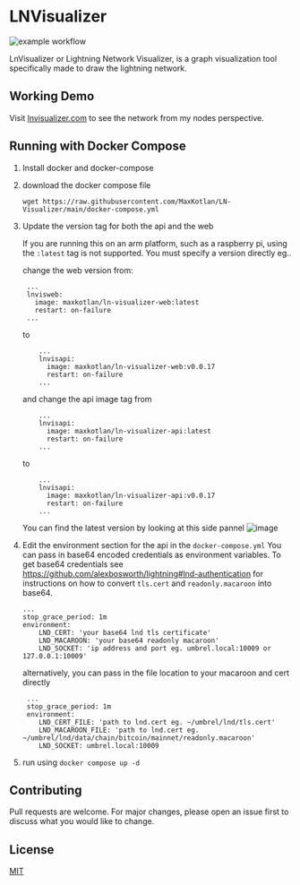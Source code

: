 # LNVisualizer

![example workflow](https://github.com/MaxKotlan/LN-Visualizer/actions/workflows/prod-build.yml/badge.svg)

LnVisualizer or Lightning Network Visualizer, is a graph visualization tool specifically made to draw the lightning network.

## Working Demo

Visit [lnvisualizer.com](http://lnvisualizer.com/) to see the network from my nodes perspective.

## Running with Docker Compose

1.  Install docker and docker-compose
2.  download the docker compose file
    ```
    wget https://raw.githubusercontent.com/MaxKotlan/LN-Visualizer/main/docker-compose.yml
    ```
3.  Update the version tag for both the api and the web

    If you are running this on an arm platform, such as a raspberry pi, using the `:latest` tag is not supported.
    You must specify a version directly eg..
    
    change the web version from:
   
       ```
        ...
        lnvisweb:
          image: maxkotlan/ln-visualizer-web:latest
          restart: on-failure
        ...
    ```
    
    to
    
    ```
        ...
        lnvisapi:
          image: maxkotlan/ln-visualizer-web:v0.0.17
          restart: on-failure
        ...
    ```
    
    and change the api image tag from
   
    ```
        ...
        lnvisapi:
          image: maxkotlan/ln-visualizer-api:latest
          restart: on-failure
        ...
    ```
    
    to
    
    ```
        ...
        lnvisapi:
          image: maxkotlan/ln-visualizer-api:v0.0.17
          restart: on-failure
        ...
    ```
    
    You can find the latest version by looking at this side pannel
![image](https://user-images.githubusercontent.com/7473983/168476937-2274378e-6d0f-4968-b1df-14706f801dbf.png)


5.  Edit the environment section for the api in the `docker-compose.yml`
    You can pass in base64 encoded credentials as environment variables.
    To get base64 credentials see https://github.com/alexbosworth/lightning#lnd-authentication for instructions on how to convert `tls.cert` and `readonly.macaroon` into base64.
    ```
    ...
    stop_grace_period: 1m
    environment:
    	LND_CERT: 'your base64 lnd tls certificate'
    	LND_MACAROON: 'your base64 readonly macaroon'
    	LND_SOCKET: 'ip address and port eg. umbrel.local:10009 or 127.0.0.1:10009'
    ```
    alternatively, you can pass in the file location to your macaroon and cert directly
    ```
     ...
     stop_grace_period: 1m
     environment:
    	LND_CERT_FILE: 'path to lnd.cert eg. ~/umbrel/lnd/tls.cert'
    	LND_MACAROON_FILE: 'path to lnd.cert eg. ~/umbrel/lnd/data/chain/bitcoin/mainnet/readonly.macaroon'
    	LND_SOCKET: umbrel.local:10009
    ```
5.  run using
    `docker compose up -d`

## Contributing

Pull requests are welcome. For major changes, please open an issue first to discuss what you would like to change.

## License

[MIT](https://choosealicense.com/licenses/mit/)
